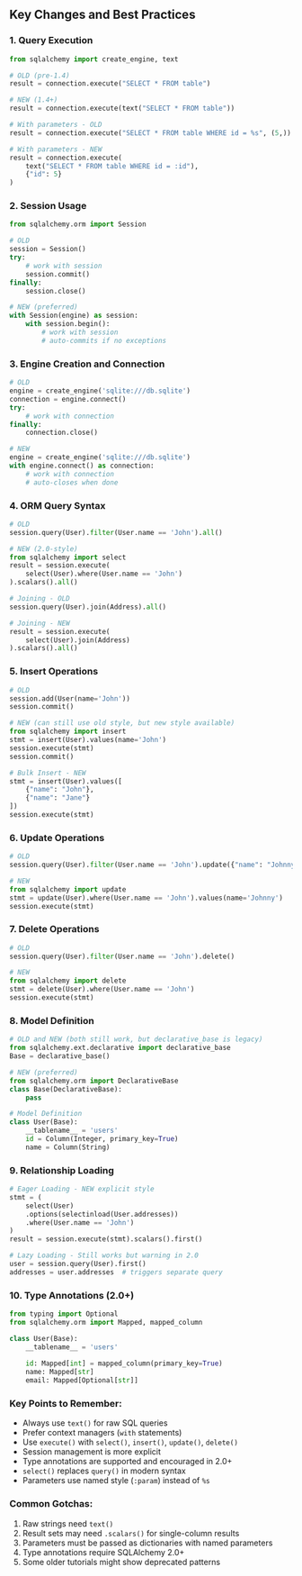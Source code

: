 ## Key Changes and Best Practices

### 1. Query Execution
```python
from sqlalchemy import create_engine, text

# OLD (pre-1.4)
result = connection.execute("SELECT * FROM table")

# NEW (1.4+)
result = connection.execute(text("SELECT * FROM table"))

# With parameters - OLD
result = connection.execute("SELECT * FROM table WHERE id = %s", (5,))

# With parameters - NEW
result = connection.execute(
    text("SELECT * FROM table WHERE id = :id"),
    {"id": 5}
)
```

### 2. Session Usage
```python
from sqlalchemy.orm import Session

# OLD
session = Session()
try:
    # work with session
    session.commit()
finally:
    session.close()

# NEW (preferred)
with Session(engine) as session:
    with session.begin():
        # work with session
        # auto-commits if no exceptions
```

### 3. Engine Creation and Connection
```python
# OLD
engine = create_engine('sqlite:///db.sqlite')
connection = engine.connect()
try:
    # work with connection
finally:
    connection.close()

# NEW
engine = create_engine('sqlite:///db.sqlite')
with engine.connect() as connection:
    # work with connection
    # auto-closes when done
```

### 4. ORM Query Syntax
```python
# OLD
session.query(User).filter(User.name == 'John').all()

# NEW (2.0-style)
from sqlalchemy import select
result = session.execute(
    select(User).where(User.name == 'John')
).scalars().all()

# Joining - OLD
session.query(User).join(Address).all()

# Joining - NEW
result = session.execute(
    select(User).join(Address)
).scalars().all()
```

### 5. Insert Operations
```python
# OLD
session.add(User(name='John'))
session.commit()

# NEW (can still use old style, but new style available)
from sqlalchemy import insert
stmt = insert(User).values(name='John')
session.execute(stmt)
session.commit()

# Bulk Insert - NEW
stmt = insert(User).values([
    {"name": "John"},
    {"name": "Jane"}
])
session.execute(stmt)
```

### 6. Update Operations
```python
# OLD
session.query(User).filter(User.name == 'John').update({"name": "Johnny"})

# NEW
from sqlalchemy import update
stmt = update(User).where(User.name == 'John').values(name='Johnny')
session.execute(stmt)
```

### 7. Delete Operations
```python
# OLD
session.query(User).filter(User.name == 'John').delete()

# NEW
from sqlalchemy import delete
stmt = delete(User).where(User.name == 'John')
session.execute(stmt)
```

### 8. Model Definition
```python
# OLD and NEW (both still work, but declarative_base is legacy)
from sqlalchemy.ext.declarative import declarative_base
Base = declarative_base()

# NEW (preferred)
from sqlalchemy.orm import DeclarativeBase
class Base(DeclarativeBase):
    pass

# Model Definition
class User(Base):
    __tablename__ = 'users'
    id = Column(Integer, primary_key=True)
    name = Column(String)
```

### 9. Relationship Loading
```python
# Eager Loading - NEW explicit style
stmt = (
    select(User)
    .options(selectinload(User.addresses))
    .where(User.name == 'John')
)
result = session.execute(stmt).scalars().first()

# Lazy Loading - Still works but warning in 2.0
user = session.query(User).first()
addresses = user.addresses  # triggers separate query
```

### 10. Type Annotations (2.0+)
```python
from typing import Optional
from sqlalchemy.orm import Mapped, mapped_column

class User(Base):
    __tablename__ = 'users'
    
    id: Mapped[int] = mapped_column(primary_key=True)
    name: Mapped[str]
    email: Mapped[Optional[str]]
```

### Key Points to Remember:
- Always use `text()` for raw SQL queries
- Prefer context managers (`with` statements)
- Use `execute()` with `select()`, `insert()`, `update()`, `delete()`
- Session management is more explicit
- Type annotations are supported and encouraged in 2.0+
- `select()` replaces `query()` in modern syntax
- Parameters use named style (`:param`) instead of `%s`

### Common Gotchas:
1. Raw strings need `text()`
2. Result sets may need `.scalars()` for single-column results
3. Parameters must be passed as dictionaries with named parameters
4. Type annotations require SQLAlchemy 2.0+
5. Some older tutorials might show deprecated patterns

